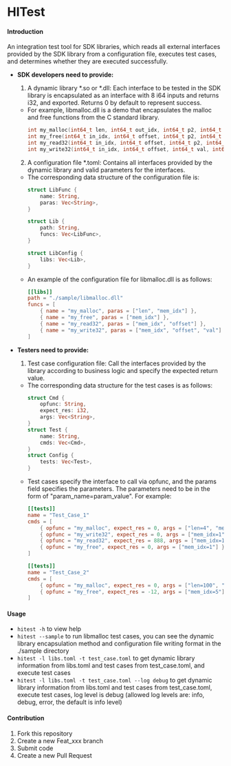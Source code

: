 # HITest

#### Introduction
An integration test tool for SDK libraries, which reads all external interfaces provided by the SDK library from a configuration file, executes test cases, and determines whether they are executed successfully.
- **SDK developers need to provide:**

    1. A dynamic library *.so or *.dll: Each interface to be tested in the SDK library is encapsulated as an interface with 8 i64 inputs and returns i32, and exported. Returns 0 by default to represent success.
    - For example, libmalloc.dll is a demo that encapsulates the malloc and free functions from the C standard library.
        ```C
        int my_malloc(int64_t len, int64_t out_idx, int64_t p2, int64_t p3, int64_t p4, int64_t p5, int64_t p6, int64_t p7);
        int my_free(int64_t in_idx, int64_t offset, int64_t p2, int64_t p3, int64_t p4, int64_t p5, int64_t p6, int64_t p7);
        int my_read32(int64_t in_idx, int64_t offset, int64_t p2, int64_t p3, int64_t p4, int64_t p5, int64_t p6, int64_t p7);
        int my_write32(int64_t in_idx, int64_t offset, int64_t val, int64_t p3, int64_t p4, int64_t p5, int64_t p6, int64_t p7);
        ```
    2. A configuration file *.toml: Contains all interfaces provided by the dynamic library and valid parameters for the interfaces. 
    - The corresponding data structure of the configuration file is:
        ```Rust
        struct LibFunc {
            name: String,
            paras: Vec<String>,
        }

        struct Lib {
            path: String,
            funcs: Vec<LibFunc>,
        }

        struct LibConfig {
            libs: Vec<Lib>,
        }

        ```
    - An example of the configuration file for libmalloc.dll is as follows:
        ```toml
        [[libs]]
        path = "./sample/libmalloc.dll"
        funcs = [
            { name = "my_malloc", paras = ["len", "mem_idx"] }, 
            { name = "my_free", paras = ["mem_idx"] },
            { name = "my_read32", paras = ["mem_idx", "offset"] },
            { name = "my_write32", paras = ["mem_idx", "offset", "val"] }
        ]
        ```

- **Testers need to provide:**
    1. Test case configuration file: Call the interfaces provided by the library according to business logic and specify the expected return value. 
    - The corresponding data structure for the test cases is as follows:
        ```Rust
        struct Cmd {
            opfunc: String,
            expect_res: i32,
            args: Vec<String>,
        }
        struct Test {
            name: String,
            cmds: Vec<Cmd>,
        }
        struct Config {
            tests: Vec<Test>,
        }
        ```
    - Test cases specify the interface to call via opfunc, and the params field specifies the parameters. The parameters need to be in the form of "param_name=param_value". For example:
        ```toml
        [[tests]]
        name = "Test_Case_1"
        cmds = [
            { opfunc = "my_malloc", expect_res = 0, args = ["len=4", "mem_idx=1"] }, # Apply for 4bytes of memory, store the first address in the array with mem_idx=1, and expect to return 0 to represent success
            { opfunc = "my_write32", expect_res = 0, args = ["mem_idx=1", "offset=0", "val=888"] }, # Take out an address from mem_idx=1, write 32bit, value 888 to the address offset 0, expect to return 0 to represent success
            { opfunc = "my_read32", expect_res = 888, args = ["mem_idx=1", "offset=0"] }, # Take out an address from mem_idx=1, read out 32bit from the address, expect to read 888
            { opfunc = "my_free", expect_res = 0, args = ["mem_idx=1"] } # Take out an address from mem_idx=1, release the memory corresponding to the address, expect to return 0 to represent success
        ]

        [[tests]]
        name = "Test_Case_2"
        cmds = [
            { opfunc = "my_malloc", expect_res = 0, args = ["len=100", "mem_idx=2"] }, # Apply for 100bytes of memory, store the first address in the array with mem_idx=2, and expect to return 0 to represent success
            { opfunc = "my_free", expect_res = -12, args = ["mem_idx=5"] }  # Take out an address from mem_idx=5, release the address, expect to return -12 to represent failure
        ]
        ```
#### Usage
- `hitest -h` to view help
- `hitest --sample` to run libmalloc test cases, you can see the dynamic library encapsulation method and configuration file writing format in the ./sample directory
- `hitest -l libs.toml -t test_case.toml` to get dynamic library information from libs.toml and test cases from test_case.toml, and execute test cases
- `hitest -l libs.toml -t test_case.toml --log debug` to get dynamic library information from libs.toml and test cases from test_case.toml, execute test cases, log level is debug (allowed log levels are: info, debug, error, the default is info level)
#### Contribution
1. Fork this repository
2. Create a new Feat_xxx branch
3. Submit code
4. Create a new Pull Request